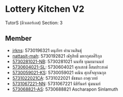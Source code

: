 # Lottery Kitchen V2
TutorS (ติวเตอร์เอส) Section: 3

## Member
- [jrkns](https://github.com/jrkns): 5730196321 ดนุภัทร คำนวนสินธุ์ 
- [nattasit-mah](https://github.com/5730192821-NM): 5730192821 ณัฐสิทธิ์ มหากุศลศิริกุล
- [5730281021-NB](https://github.com/5730281021-NB): 5730281021 นนทัช บุณยมานนท์
- [5730604021-SL](https://github.com/5730604021-SL): 5730604021 ศุภเสกข์ ลี้สมประสงค์
- [5730059021-KS](https://github.com/5730059021KS): 5730059021 คณิน ศุภสัจญาณกุล
- [5731022021CA](https://github.com/5731022021CA): 5731022021 ชัชชนก อาศุเวทย์
- [5731067221-NN](https://github.com/5731067221-NN): 5731067221 นิธิรันดร์ นุ่มนนท์
- [573068821-AS](https://github.com/5730688821-AS): 5730688821 Ascharapon Sinlamuth
